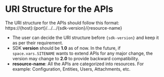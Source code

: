 # URI Structure for the APIs

The URI structure for the APIs should follow this format:  
https://{host}:{port}/.../.../{sdk-version}/{resource-name}


- The user can decide the URI structure before `{sdk-version}` and keep it as per their requirement.  
- SDK **version** should be **1.0** as of now. In the future, if <code class="expression">space.vars.SITENAME</code> wants to extend APIs for any major change, the version may change to **2.0** to provide backward compatibility.  
- **resource-name**: All the APIs are categorized into resources. For example: Configuration, Entities, Users, Attachments, etc.
